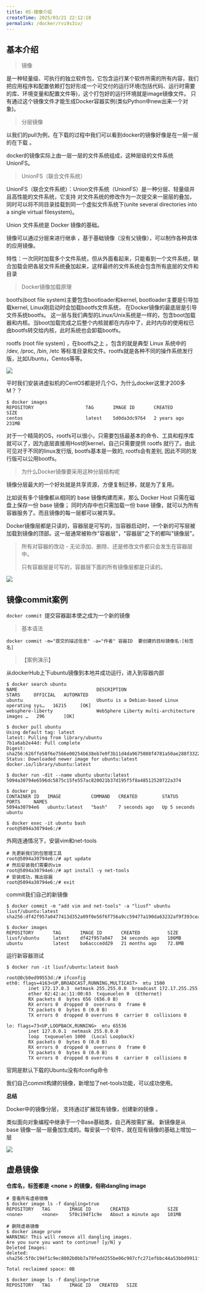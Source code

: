 ```yaml
---
title: 05-镜像介绍
createTime: 2025/03/21 22:12:18
permalink: /docker/rvi9s3iv/
---
```


## 基本介绍

> 镜像

是一种轻量级、可执行的独立软件包，它包含运行某个软件所需的所有内容，我们把应用程序和配置依赖打包好形成一个可交付的运行环境(包括代码、运行时需要的库、环境变量和配置文件等)，这个打包好的运行环境就是image镜像文件。
只有通过这个镜像文件才能生成Docker容器实例(类似Python中new出来一个对象)。

> 分层镜像

以我们的pull为例，在下载的过程中我们可以看到docker的镜像好像是在一层一层的在下载 。

docker的镜像实际上由一层一层的文件系统组成，这种层级的文件系统UnionFS。

> UnionFS（联合文件系统）

UnionFS（联合文件系统）：Union文件系统（UnionFS）是一种分层、轻量级并且高性能的文件系统，它支持 对文件系统的修改作为一次提交来一层层的叠加， 同时可以将不同目录挂载到同一个虚拟文件系统下(unite several directories into a single virtual filesystem)。

Union 文件系统是 Docker 镜像的基础。

镜像可以通过分层来进行继承 ，基于基础镜像（没有父镜像），可以制作各种具体的应用镜像。

特性：一次同时加载多个文件系统，但从外面看起来，只能看到一个文件系统，联合加载会把各层文件系统叠加起来，这样最终的文件系统会包含所有底层的文件和目录

> Docker镜像加载原理

bootfs(boot file system)主要包含bootloader和kernel, bootloader主要是引导加载kernel, Linux刚启动时会加载bootfs文件系统， 在Docker镜像的最底层是引导文件系统bootfs。 这一层与我们典型的Linux/Unix系统是一样的，包含boot加载器和内核。当boot加载完成之后整个内核就都在内存中了，此时内存的使用权已由bootfs转交给内核，此时系统也会卸载bootfs。

rootfs (root file system) ，在bootfs之上 。包含的就是典型 Linux 系统中的 /dev, /proc, /bin, /etc 等标准目录和文件。rootfs就是各种不同的操作系统发行版，比如Ubuntu，Centos等等。

![](attachment/d72bb3b6a940ffe2efc3fa37637623f6.png)

平时我们安装进虚拟机的CentOS都是好几个G，为什么docker这里才200多M？？

```console
$ docker images
REPOSITORY                   TAG       IMAGE ID       CREATED         SIZE
centos                       latest    5d0da3dc9764   2 years ago     231MB
```

对于一个精简的OS，rootfs可以很小，只需要包括最基本的命令、工具和程序库就可以了，因为底层直接用Host的kernel，自己只需要提供 rootfs 就行了。由此可见对于不同的linux发行版, bootfs基本是一致的, rootfs会有差别, 因此不同的发行版可以公用bootfs。

> 为什么Docker镜像要采用这种分层结构呢

镜像分层最大的一个好处就是共享资源，方便复制迁移，就是为了复用。

比如说有多个镜像都从相同的 base 镜像构建而来，那么 Docker Host 只需在磁盘上保存一份 base 镜像；
同时内存中也只需加载一份 base 镜像，就可以为所有容器服务了。而且镜像的每一层都可以被共享。

Docker镜像层都是只读的，容器层是可写的，当容器启动时，一个新的可写层被加载到镜像的顶部。这一层通常被称作"容器层"，"容器层"之下的都叫"镜像层"。

> 所有对容器的改动 - 无论添加、删除、还是修改文件都只会发生在容器层中。
>
> 只有容器层是可写的，容器层下面的所有镜像层都是只读的。

![](attachment/033a83d1ee34bb77fecb715b9b837803.png)

## 镜像commit案例

​`docker commit `​​​​提交容器副本使之成为一个新的镜像

> 基本语法

```shell
docker commit -m="提交的描述信息" -a="作者" 容器ID  要创建的目标镜像名:[标签名]
```

> 【案例演示】

从dockerHub上下ubuntu镜像到本地并成功运行，进入到容器内部

```shell
$ docker search ubuntu
NAME                             DESCRIPTION                                     STARS     OFFICIAL   AUTOMATED
ubuntu                           Ubuntu is a Debian-based Linux operating sys…   16215     [OK]
websphere-liberty                WebSphere Liberty multi-architecture images …   296       [OK]

$ docker pull ubuntu
Using default tag: latest
latest: Pulling from library/ubuntu
7b1a6ab2e44d: Pull complete
Digest: sha256:626ffe58f6e7566e00254b638eb7e0f3b11d4da9675088f4781a50ae288f3322
Status: Downloaded newer image for ubuntu:latest
docker.io/library/ubuntu:latest

$ docker run -dit --name ubuntu ubuntu:latest
5094a30794e6596dc5875c15fe557ac820021b37d195f5f8a48512520722a374

$ docker ps
CONTAINER ID   IMAGE           COMMAND   CREATED         STATUS         PORTS     NAMES
5094a30794e6   ubuntu:latest   "bash"    7 seconds ago   Up 5 seconds             ubuntu

$ docker exec -it ubuntu bash
root@5094a30794e6:/#
```

外网连通情况下，安装vim和net-tools

```shell
# 先更新我们的包管理工具
root@5094a30794e6:/# apt update
# 然后安装我们需要的vim
root@5094a30794e6:/# apt install -y net-tools
# 安装成功，推出容器
root@5094a30794e6:/# exit
```

commit我们自己的新镜像

```shell
$ docker commit -m "add vim and net-tools" -a "liusf" ubuntu liusf/ubuntu:latest
sha256:df42f957a0477413d352a09f0e56f6f756a9cc59477a190da63232af9f393cea

$ docker images
REPOSITORY       TAG       IMAGE ID       CREATED          SIZE
liusf/ubuntu     latest    df42f957a047   34 seconds ago   186MB
ubuntu           latest    ba6acccedd29   21 months ago    72.8MB
```

运行新容器测试

```shell
$ docker run -it liusf/ubuntu:latest bash

root@8cb0ed99553d:/# ifconfig
eth0: flags=4163<UP,BROADCAST,RUNNING,MULTICAST>  mtu 1500
        inet 172.17.0.3  netmask 255.255.0.0  broadcast 172.17.255.255
        ether 02:42:ac:11:00:03  txqueuelen 0  (Ethernet)
        RX packets 8  bytes 656 (656.0 B)
        RX errors 0  dropped 0  overruns 0  frame 0
        TX packets 0  bytes 0 (0.0 B)
        TX errors 0  dropped 0 overruns 0  carrier 0  collisions 0

lo: flags=73<UP,LOOPBACK,RUNNING>  mtu 65536
        inet 127.0.0.1  netmask 255.0.0.0
        loop  txqueuelen 1000  (Local Loopback)
        RX packets 0  bytes 0 (0.0 B)
        RX errors 0  dropped 0  overruns 0  frame 0
        TX packets 0  bytes 0 (0.0 B)
        TX errors 0  dropped 0 overruns 0  carrier 0  collisions 0
```

官网是默认下载的Ubuntu没有ifconfig命令

我们自己commit构建的镜像，新增加了net-tools功能，可以成功使用。

**总结**

Docker中的镜像分层， 支持通过扩展现有镜像，创建新的镜像 。

类似面向对象编程中继承于一个Base基础类，自己再按需扩展。
新镜像是从 base 镜像一层一层叠加生成的。每安装一个软件，就在现有镜像的基础上增加一层

![](attachment/bcaeeb90107c9b786d3ecb9f2d805d29.png)

## 虚悬镜像

**仓库名，标签都是**   **&lt;**​**none**​ **&gt;**   **的镜像，俗称dangling image**

```console
# 查看所有虚悬镜像
$ docker image ls -f dangling=true
REPOSITORY   TAG       IMAGE ID       CREATED              SIZE
<none>       <none>    5f0c194f1c9e   About a minute ago   101MB

# 删除虚悬镜像
$ docker image prune
WARNING! This will remove all dangling images.
Are you sure you want to continue? [y/N] y
Deleted Images:
deleted: sha256:5f0c194f1c9ec8002b0bb7a79fedd255be06c907cfc271efbbc44a53bbd9911f

Total reclaimed space: 0B

$ docker image ls -f dangling=true
REPOSITORY   TAG       IMAGE ID   CREATED   SIZE
```
